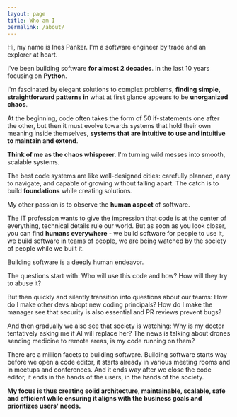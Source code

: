 ```yaml
---
layout: page
title: Who am I
permalink: /about/
---
```


Hi, my name is Ines Panker. I'm a software engineer by trade and an explorer at heart.

I've been building software **for almost 2 decades**. In the last 10 years focusing on **Python**.

I'm fascinated by elegant solutions to complex problems, **finding simple, straightforward patterns in** what at first glance appears to be **unorganized chaos**. 

At the beginning, code often takes the form of 50 if-statements one after the other, but then it must evolve towards systems that hold their own meaning inside themselves, **systems that are intuitive to use and intuitive to maintain and extend**.

**Think of me as the chaos whisperer.** I'm turning wild messes into smooth, scalable systems. 

The best code systems are like well-designed cities: carefully planned, easy to navigate, and capable of growing without falling apart. The catch is to build **foundations** while creating solutions.

My other passion is to observe the **human aspect** of software. 

The IT profession wants to give the impression that code is at the center of everything, technical details rule our world. But as soon as you look closer, you can find **humans everywhere** - we build software for people to use it, we build software in teams of people, we are being watched by the society of people while we built it.

Building software is a deeply human endeavor. 

The questions start with: Who will use this code and how? How will they try to abuse it? 

But then quickly and silently transition into questions about our teams: How do I make other devs abopt new coding principals? How do I make the manager see that security is also essential and PR reviews prevent bugs? 

And then gradually we also see that society is watching: Why is my doctor tentatively asking  me if AI will replace her? The news is talking about drones sending medicine to remote areas, is my code running on them?

There are a million facets to building software. Building software starts way before we open a code editor, it starts already in various meeting rooms and in meetups and conferences. And it ends way after we close the code editor, it ends in the hands of the users, in the hands of the society.

**My focus is thus creating solid architecture, maintainable, scalable, safe and efficient while ensuring it aligns with the business goals and prioritizes users' needs.**
